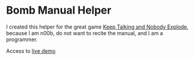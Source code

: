 # Bomb Manual Helper

I created this helper for the great game [Keep Talking and Nobody Explode](https://keeptalkinggame.com/), because I am n00b, do not want to recite the manual, and I am a programmer.

Access to [live demo](https://rawcdn.githack.com/it9gamelog/bomb-manual-helper/13d82e629f6fa37e900f1a818ef877d271740670/index.html)
